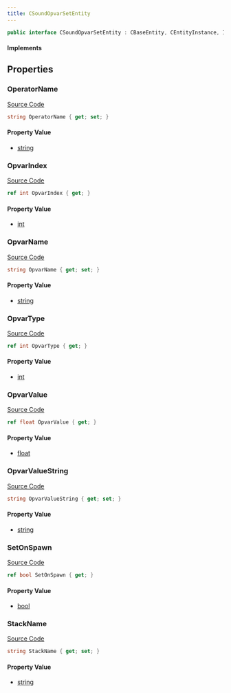 ```yaml
---
title: CSoundOpvarSetEntity
---
```


```csharp
public interface CSoundOpvarSetEntity : CBaseEntity, CEntityInstance, ISchemaClass<CEntityInstance>, ISchemaClass<CBaseEntity>, ISchemaClass<CSoundOpvarSetEntity>, ISchemaField, ISchemaClass, INativeHandle
```

#### Implements

## Properties

### OperatorName

[Source Code](https://github.com/swiftly-solution/swiftlys2/blob/beta/managed/src/SwiftlyS2.Generated/Schemas/Interfaces/CSoundOpvarSetEntity.cs#L18)

```csharp
string OperatorName { get; set; }
```

#### Property Value

- [string](https://learn.microsoft.com/dotnet/api/system.string)

### OpvarIndex

[Source Code](https://github.com/swiftly-solution/swiftlys2/blob/beta/managed/src/SwiftlyS2.Generated/Schemas/Interfaces/CSoundOpvarSetEntity.cs#L24)

```csharp
ref int OpvarIndex { get; }
```

#### Property Value

- [int](https://learn.microsoft.com/dotnet/api/system.int32)

### OpvarName

[Source Code](https://github.com/swiftly-solution/swiftlys2/blob/beta/managed/src/SwiftlyS2.Generated/Schemas/Interfaces/CSoundOpvarSetEntity.cs#L20)

```csharp
string OpvarName { get; set; }
```

#### Property Value

- [string](https://learn.microsoft.com/dotnet/api/system.string)

### OpvarType

[Source Code](https://github.com/swiftly-solution/swiftlys2/blob/beta/managed/src/SwiftlyS2.Generated/Schemas/Interfaces/CSoundOpvarSetEntity.cs#L22)

```csharp
ref int OpvarType { get; }
```

#### Property Value

- [int](https://learn.microsoft.com/dotnet/api/system.int32)

### OpvarValue

[Source Code](https://github.com/swiftly-solution/swiftlys2/blob/beta/managed/src/SwiftlyS2.Generated/Schemas/Interfaces/CSoundOpvarSetEntity.cs#L26)

```csharp
ref float OpvarValue { get; }
```

#### Property Value

- [float](https://learn.microsoft.com/dotnet/api/system.single)

### OpvarValueString

[Source Code](https://github.com/swiftly-solution/swiftlys2/blob/beta/managed/src/SwiftlyS2.Generated/Schemas/Interfaces/CSoundOpvarSetEntity.cs#L28)

```csharp
string OpvarValueString { get; set; }
```

#### Property Value

- [string](https://learn.microsoft.com/dotnet/api/system.string)

### SetOnSpawn

[Source Code](https://github.com/swiftly-solution/swiftlys2/blob/beta/managed/src/SwiftlyS2.Generated/Schemas/Interfaces/CSoundOpvarSetEntity.cs#L30)

```csharp
ref bool SetOnSpawn { get; }
```

#### Property Value

- [bool](https://learn.microsoft.com/dotnet/api/system.boolean)

### StackName

[Source Code](https://github.com/swiftly-solution/swiftlys2/blob/beta/managed/src/SwiftlyS2.Generated/Schemas/Interfaces/CSoundOpvarSetEntity.cs#L16)

```csharp
string StackName { get; set; }
```

#### Property Value

- [string](https://learn.microsoft.com/dotnet/api/system.string)

